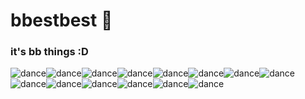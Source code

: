 # bbestbest 👋

### it's bb things :D

![dance](https://cdn.discordapp.com/emojis/648049478124830730.gif?v=1)![dance](https://cdn.discordapp.com/emojis/648049478124830730.gif?v=1)![dance](https://cdn.discordapp.com/emojis/648049478124830730.gif?v=1)![dance](https://cdn.discordapp.com/emojis/648049478124830730.gif?v=1)![dance](https://cdn.discordapp.com/emojis/648049478124830730.gif?v=1)![dance](https://cdn.discordapp.com/emojis/648049478124830730.gif?v=1)![dance](https://cdn.discordapp.com/emojis/648049478124830730.gif?v=1)![dance](https://cdn.discordapp.com/emojis/648049478124830730.gif?v=1)![dance](https://cdn.discordapp.com/emojis/648049478124830730.gif?v=1)![dance](https://cdn.discordapp.com/emojis/648049478124830730.gif?v=1)![dance](https://cdn.discordapp.com/emojis/648049478124830730.gif?v=1)![dance](https://cdn.discordapp.com/emojis/648049478124830730.gif?v=1)![dance](https://cdn.discordapp.com/emojis/648049478124830730.gif?v=1)![dance](https://cdn.discordapp.com/emojis/648049478124830730.gif?v=1)
<!--
**branzbbest/branzbbest** is a ✨ _special_ ✨ repository because its `README.md` (this file) appears on your GitHub profile.

Here are some ideas to get you started:

- 🔭 I’m currently working on ...
- 🌱 I’m currently learning ...
- 👯 I’m looking to collaborate on ...
- 🤔 I’m looking for help with ...
- 💬 Ask me about ...
- 📫 How to reach me: ...
- 😄 Pronouns: ...
- ⚡ Fun fact: ...
-->
